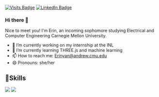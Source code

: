 [![Visits Badge](https://badges.pufler.dev/visits/glowyRectangle/glowyRectangle)](https://erinyan.dev/)
[![LinkedIn Badge](https://img.shields.io/badge/LinkedIn-Profile-informational?style=flat&logo=linkedin&logoColor=white&color=0D76A8)](https://www.linkedin.com/in/erin-yan-386412168/)

### Hi there 👋

Nice to meet you! I'm Erin, an incoming sophomore studying Electrical and Computer Engineering Carnegie Mellon University. 

- 🔭 I’m currently working on my internship at the INL
- 🌱 I’m currently learning THREE.js and machine learning
- 📫 How to reach me: Erinyan@andrew.cmu.edu
- 😄 Pronouns: she/her

## 🤹Skills 
![](https://img.shields.io/badge/Style-CSS-informational?style=flat&logo=css3&logoColor=white&color=4AB197)
![](https://img.shields.io/badge/Python-14354C?style=for-the-badge&logo=python&logoColor=white&color=4AB197)

